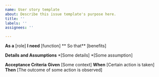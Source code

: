 ```yaml
---
name: User story template
about: Describe this issue template's purpose here.
title: ''
labels: ''
assignees: ''

---
```


**As a** [role] 
**I need** [function]
** So that** [benefits]

**Details and Assumptions**
*[Some details]
*[Some assumption]

**Acceptance Criteria**
**Given** [Some context]
**When** [Certain action is taken]
**Then** [The outcome of some action is observed]
